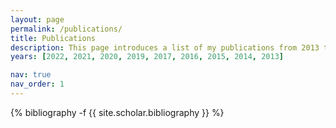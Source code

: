 ```yaml
---
layout: page
permalink: /publications/
title: Publications
description: This page introduces a list of my publications from 2013 to the present (Updated Aug. 2022). If you want to see more paper and details, please visit my google scholar (<a href="https://scholar.google.com/citations?user=pDLXZy0AAAAJ&hl=en" target="_blank">Link</a>).
years: [2022, 2021, 2020, 2019, 2017, 2016, 2015, 2014, 2013]

nav: true
nav_order: 1
---
```

<!-- _pages/publications.md -->
<div class="publications">

{% bibliography -f {{ site.scholar.bibliography }} %}

</div>
